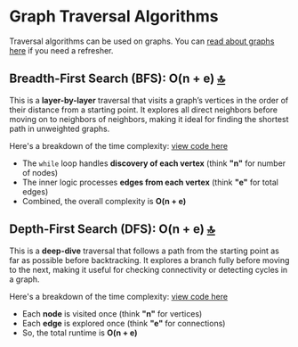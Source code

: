 # Graph Traversal Algorithms

Traversal algorithms can be used on graphs. You can [read about graphs here](https://github.com/barronbytes/learning-to-code/blob/main/data-structures-and-algorithms/data-structures.md#graphs) if you need a refresher.
 
## Breadth-First Search (BFS): O(n + e) [🔝](#graph-traversal-algorithms)

This is a **layer-by-layer** traversal that visits a graph’s vertices in the order of their distance from a starting point. It explores all direct neighbors before moving on to neighbors of neighbors, making it ideal for finding the shortest path in unweighted graphs.

Here's a breakdown of the time complexity: [view code here](https://github.com/barronbytes/learning-to-code/blob/main/data-structures-and-algorithms/algos-graphs/dfs.py)

* The `while` loop handles **discovery of each vertex** (think **"n"** for number of nodes)  
* The inner logic processes **edges from each vertex** (think **"e"** for total edges)  
* Combined, the overall complexity is **O(n + e)**  

## Depth-First Search (DFS): O(n + e) [🔝](#graph-traversal-algorithms)

This is a **deep-dive** traversal that follows a path from the starting point as far as possible before backtracking. It explores a branch fully before moving to the next, making it useful for checking connectivity or detecting cycles in a graph.

Here's a breakdown of the time complexity: [view code here](#)

* Each **node** is visited once (think **"n"** for vertices)  
* Each **edge** is explored once (think **"e"** for connections)  
* So, the total runtime is **O(n + e)**  
